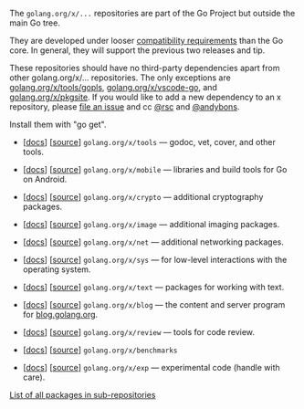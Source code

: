 The `golang.org/x/...` repositories are part of the Go Project but outside the main Go tree.

They are developed under looser [compatibility requirements](https://go.dev/doc/go1compat) than the Go core.  In general, they will support the previous two releases and tip.

These repositories should have no third-party dependencies apart from other golang.org/x/... repositories. The only exceptions are [golang.org/x/tools/gopls](https://pkg.go.dev/golang.org/x/tools/gopls), [golang.org/x/vscode-go](https://go.googlesource.com/vscode-go), and [golang.org/x/pkgsite](https://pkg.go.dev/golang.org/x/pkgsite). If you would like to add a new dependency to an x repository, please [file an issue](https://github.com/golang/go/issues/new) and cc [@rsc](http://github.com/rsc) and [@andybons](https://github.com/andybons).

Install them with "go get".

  * [[docs](https://pkg.go.dev/golang.org/x/tools)] [[source](https://go.googlesource.com/tools)] ` golang.org/x/tools ` — godoc, vet, cover, and other tools.
  * [[docs](https://pkg.go.dev/golang.org/x/mobile)] [[source](https://go.googlesource.com/mobile)] ` golang.org/x/mobile ` — libraries and build tools for Go on Android.

  * [[docs](https://pkg.go.dev/golang.org/x/crypto)] [[source](https://go.googlesource.com/crypto)] ` golang.org/x/crypto ` — additional cryptography packages.
  * [[docs](https://pkg.go.dev/golang.org/x/image)] [[source](https://go.googlesource.com/image)] ` golang.org/x/image ` — additional imaging packages.
  * [[docs](https://pkg.go.dev/golang.org/x/net)] [[source](https://go.googlesource.com/net)] ` golang.org/x/net ` — additional networking packages.
  * [[docs](https://pkg.go.dev/golang.org/x/sys)] [[source](https://go.googlesource.com/sys)] ` golang.org/x/sys ` — for low-level interactions with the operating system.
  * [[docs](https://pkg.go.dev/golang.org/x/text)] [[source](https://go.googlesource.com/text)] ` golang.org/x/text ` — packages for working with text.

  * [[docs](https://pkg.go.dev/golang.org/x/blog)] [[source](https://go.googlesource.com/blog)] ` golang.org/x/blog ` — the content and server program for [blog.golang.org](https://go.dev/blog).


  * [[docs](https://pkg.go.dev/golang.org/x/review)] [[source](https://go.googlesource.com/review)] ` golang.org/x/review ` — tools for code review.
  * [[docs](https://pkg.go.dev/golang.org/x/benchmarks)] [[source](https://go.googlesource.com/benchmarks)] ` golang.org/x/benchmarks `

  * [[docs](https://pkg.go.dev/golang.org/x/exp)] [[source](https://go.googlesource.com/exp)] ` golang.org/x/exp ` — experimental code (handle with care).

[List of all packages in sub-repositories](https://pkg.go.dev/golang.org/x)
